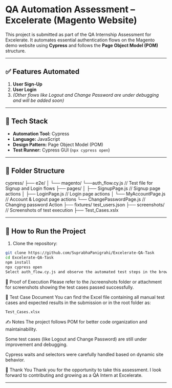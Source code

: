 # QA Automation Assessment – Excelerate (Magento Website)

This project is submitted as part of the QA Internship Assessment for Excelerate. It automates essential authentication flows on the Magento demo website using **Cypress** and follows the **Page Object Model (POM)** structure.

---

## ✅ Features Automated

1. **User Sign-Up**
2. **User Login**
3. *(Other flows like Logout and Change Password are under debugging and will be added soon)*

---

## 🧰 Tech Stack

- **Automation Tool:** Cypress
- **Language:** JavaScript
- **Design Pattern:** Page Object Model (POM)
- **Test Runner:** Cypress GUI (`npx cypress open`)

---

## 📁 Folder Structure
cypress/
├── e2e/
│ └── magento/
        └──auth_flow.cy.js // Test file for Signup and Login flows
├── pages/
│ ├── SignupPage.js // Signup page actions
│ ├── LoginPage.js // Login page actions
│ └── MyAccountPage.js // Account & Logout page actions
  └── ChangePasswordPage.js // Changing password Action
├── fixtures/
      test_users.json
├── screenshots/ // Screenshots of test execution
├── Test_Cases.xslx

---

## 🚀 How to Run the Project

1. Clone the repository:
```bash
git clone https://github.com/SuprabhaPanigrahi/Excelerate-QA-Task
cd Excelerate-QA-Task
npm install
npx cypress open
Select auth_flow.cy.js and observe the automated test steps in the browser.
```

📸 Proof of Execution
Please refer to the /screenshots folder or attachment for screenshots showing the test cases passed successfully.

📄 Test Case Document
You can find the Excel file containing all manual test cases and expected results in the submission or in the root folder as:
```bash
Test_Cases.xlsx
```

✍️ Notes
The project follows POM for better code organization and maintainability.

Some test cases (like Logout and Change Password) are still under improvement and debugging.

Cypress waits and selectors were carefully handled based on dynamic site behavior.

🙏 Thank You
Thank you for the opportunity to take this assessment. I look forward to contributing and growing as a QA Intern at Excelerate.

---


